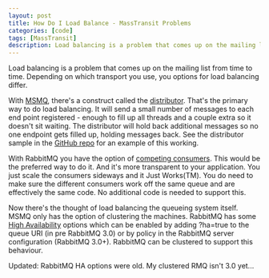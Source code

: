 ```yaml
---
layout: post
title: How Do I Load Balance - MassTransit Problems
categories: [code]
tags: [MassTransit]
description: Load balancing is a problem that comes up on the mailing list from time to time. Depending on which transport you use, you options for load balancing differ.
---
```


Load balancing is a problem that comes up on the mailing list from time to time. Depending on which transport you use, you options for load balancing differ.

With&nbsp;<a href="http://en.wikipedia.org/wiki/Microsoft_Message_Queuing" target="_blank">MSMQ</a>, there's a construct called the&nbsp;<a href="http://masstransit.readthedocs.org/en/master/advanced/distributor.html" target="_blank">distributor</a>. That's the primary way to do load balancing. It will send a small number of messages to each end point registered - enough to fill up all threads and a couple extra so it doesn't sit waiting. The distributor will hold back additional messages so no one endpoint gets filled up, holding messages back. See the distributor sample in the&nbsp;<a href="https://github.com/MassTransit/MassTransit" target="_blank">GitHub repo</a>&nbsp;for an example of this working.

With RabbitMQ you have the option of <a href="http://www.enterpriseintegrationpatterns.com/CompetingConsumers.html" target="_blank">competing consumers</a>. This would be the preferred way to do it. And it's more transparent to your application. You just scale the consumers sideways and it Just Works(TM). You do need to make sure the different consumers work off the same queue and are effectively the same code. No additional code is needed to support this.

Now there's the thought of load balancing the queueing system itself. MSMQ only has the option of clustering the machines. RabbitMQ has some <a href="http://www.rabbitmq.com/ha.html" target="_blank">High Availability</a>&nbsp;options which can be enabled by adding ?ha=true to the queue URI (in pre RabbitMQ 3.0) or by policy in the RabbitMQ server configuration (RabbitMQ 3.0+). RabbitMQ can be clustered to support this behaviour.

Updated: RabbitMQ HA options were old. My clustered RMQ isn't 3.0 yet...